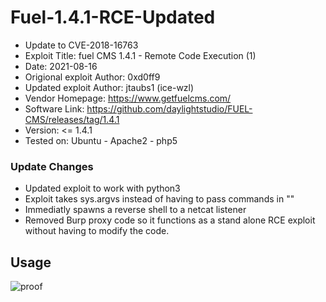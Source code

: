 # Fuel-1.4.1-RCE-Updated
- Update to CVE-2018-16763
- Exploit Title: fuel CMS 1.4.1 - Remote Code Execution (1)
- Date: 2021-08-16
- Origional exploit Author: 0xd0ff9
- Updated exploit Author: jtaubs1 (ice-wzl)
- Vendor Homepage: https://www.getfuelcms.com/
- Software Link: https://github.com/daylightstudio/FUEL-CMS/releases/tag/1.4.1
- Version: <= 1.4.1
- Tested on: Ubuntu - Apache2 - php5

### Update Changes
- Updated exploit to work with python3
- Exploit takes sys.argvs instead of having to pass commands in ""
- Immediatly spawns a reverse shell to a netcat listener
- Removed Burp proxy code so it functions as a stand alone RCE exploit without having to modify the code.
## Usage
![proof](https://user-images.githubusercontent.com/75596877/129636413-85ae465e-1f98-422b-b911-60690fe54813.png)

